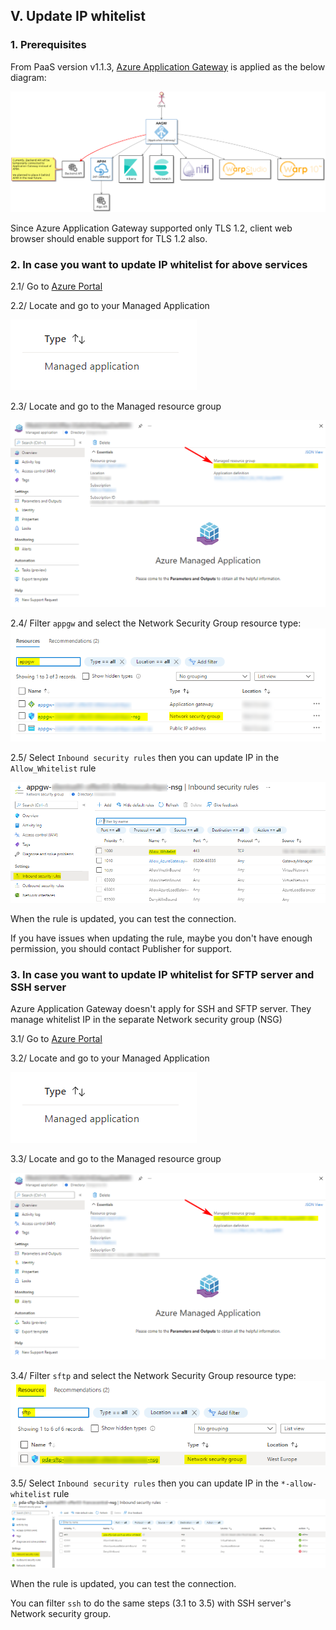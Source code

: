 ## V. Update IP whitelist 

### 1. Prerequisites

From PaaS version v1.1.3, [Azure Application Gateway](https://docs.microsoft.com/en-us/azure/application-gateway/overview) is applied as the below diagram:  

![appgw_diagram](imgs/appgw_diagram_v1.1.3.png "")

Since Azure Application Gateway supported only TLS 1.2, client web browser should enable support for TLS 1.2 also.

### 2. In case you want to update IP whitelist for above services

2.1/ Go to [Azure Portal](https://portal.azure.com)

2.2/ Locate and go to your Managed Application

![managed_app](imgs/managed_app.png "")

2.3/ Locate and go to the Managed resource group

![managed_rg](imgs/managed-resource-group.png "")

2.4/ Filter `appgw` and select the Network Security Group resource type:  
![appgw_nsg](imgs/appgw-nsg-v1.1.3.png "")

2.5/ Select `Inbound security rules` then you can update IP in the `Allow_Whitelist` rule

![appgw_nsg](imgs/appgw_update_whitelist_ip.png "")

When the rule is updated, you can test the connection.  

If you have issues when updating the rule, maybe you don't have enough permission, you should contact Publisher for support.  

### 3. In case you want to update IP whitelist for SFTP server and SSH server

Azure Application Gateway doesn't apply for SSH and SFTP server. They manage whitelist IP in the separate Network security group (NSG)

3.1/ Go to [Azure Portal](https://portal.azure.com)

3.2/ Locate and go to your Managed Application

![managed_app](imgs/managed_app.png "")

3.3/ Locate and go to the Managed resource group

![managed_rg](imgs/managed-resource-group.png "")

3.4/ Filter `sftp` and select the Network Security Group resource type:  
![sftp_nsg](imgs/sftp-nsg-v1.1.3.png "")

3.5/ Select `Inbound security rules` then you can update IP in the `*-allow-whitelist` rule
![sftp_nsg_rule](imgs/sftp-nsg-v1.1.3-rule.png "")

When the rule is updated, you can test the connection.

You can filter `ssh` to do the same steps (3.1 to 3.5) with SSH server's Network security group.  


